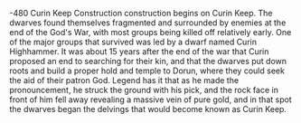 -480
Curin Keep Construction
construction begins on Curin Keep.
The dwarves found themselves fragmented and surrounded by enemies at the end of the God's War, with most groups being killed off relatively early.  One of the major groups that survived was led by a dwarf named Curin Highhammer.  It was about 15 years after the end of the war that Curin proposed an end to searching for their kin, and that the dwarves put down roots and build a proper hold and temple to Dorun, where they could seek the aid of their patron God.  Legend has it that as he made the pronouncement, he struck the ground with his pick, and the rock face in front of him fell away revealing a massive vein of pure gold, and in that spot the dwarves began the delvings that would become known as Curin Keep.
